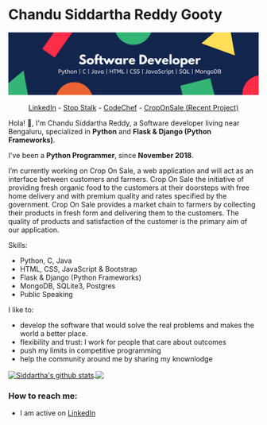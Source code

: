 # Chandu Siddartha Reddy Gooty
![logo](https://github.com/siddartha19/siddartha19/blob/master/Software%20Developer.png)

<p align="center">
  <a href="https://www.linkedin.com/in/siddartha19/">LinkedIn</a> -
  <a href="https://www.stopstalk.com/user/profile/siddartha19">Stop Stalk</a> -
  <a href="https://www.codechef.com/users/chandu519">CodeChef</a> -
  <a href="http://farmfork.herokuapp.com/">CropOnSale (Recent Project)</a>
</p>

Hola! 👋, I'm Chandu Siddartha Reddy, a Software developer living near Bengaluru, specialized in **Python** and **Flask & Django (Python Frameworks)**.

I've been a **Python Programmer**, since **November 2018**. 

I’m currently working on Crop On Sale, a web application and will act as an interface between customers and farmers. Crop On Sale the initiative of providing fresh organic food to the customers at their doorsteps with free home delivery and with premium quality and rates specified by the government. Crop On Sale provides a market chain to farmers by collecting their products in fresh form and delivering them to the customers. The quality of products and satisfaction of the customer is the primary aim of our application.

Skills:
- Python, C, Java
- HTML, CSS, JavaScript & Bootstrap
- Flask & Django (Python Frameworks)
- MongoDB, SQLite3, Postgres
- Public Speaking

I like to:
- develop the software that would solve the real problems and makes the world a better place.
- flexibility and trust: I work for people that care about outcomes
- push my limits in competitive programming
- help the community around me by sharing my knownlodge

<a href="https://github.com/anuraghazra/github-readme-stats">
  <img align="center" style="width: 1000px;" src="https://github-readme-stats.vercel.app/api/top-langs/?username=siddartha19&title_color=fff&text_color=9f9f9f&bg_color=151515" alt="Siddartha's github stats" />
</a>

<a href="https://github.com/anuraghazra/github-readme-stats">
  <img align="center" src="https://github-readme-stats.vercel.app/api?username=siddartha19&hide=issues&count_private=true&show_icons=true&title_color=fff&icon_color=79ff97&text_color=9f9f9f&bg_color=151515&line_height=40" />
</a>

### How to reach me:
- I am active on [LinkedIn](https://www.linkedin.com/in/siddartha19/)
